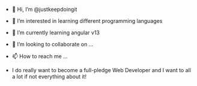 - 👋 Hi, I’m @justkeepdoingit
- 👀 I’m interested in learning different programming languages
- 🌱 I’m currently learning angular v13
- 💞️ I’m looking to collaborate on ...
- 📫 How to reach me ...

- I do really want to become a full-pledge Web Developer and I want to all a lot if not everything about it!
<!---
justkeepdoingit/justkeepdoingit is a ✨ special ✨ repository because its `README.md` (this file) appears on your GitHub profile.
You can click the Preview link to take a look at your changes.
--->

